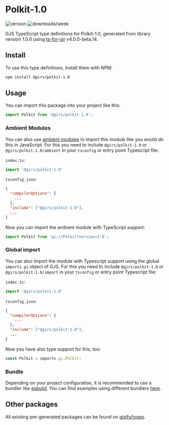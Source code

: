
# Polkit-1.0

![version](https://img.shields.io/npm/v/@girs/polkit-1.0)
![downloads/week](https://img.shields.io/npm/dw/@girs/polkit-1.0)


GJS TypeScript type definitions for Polkit-1.0, generated from library version 1.0.0 using [ts-for-gir](https://github.com/gjsify/ts-for-gir) v4.0.0-beta.14.


## Install

To use this type definitions, install them with NPM:
```bash
npm install @girs/polkit-1.0
```

## Usage

You can import this package into your project like this:
```ts
import Polkit from '@girs/polkit-1.0';
```

### Ambient Modules

You can also use [ambient modules](https://github.com/gjsify/ts-for-gir/tree/main/packages/cli#ambient-modules) to import this module like you would do this in JavaScript.
For this you need to include `@girs/polkit-1.0` or `@girs/polkit-1.0/ambient` in your `tsconfig` or entry point Typescript file:

`index.ts`:
```ts
import '@girs/polkit-1.0'
```

`tsconfig.json`:
```json
{
  "compilerOptions": {
    ...
  },
  "include": ["@girs/polkit-1.0"],
  ...
}
```

Now you can import the ambient module with TypeScript support: 

```ts
import Polkit from 'gi://Polkit?version=1.0';
```

### Global import

You can also import the module with Typescript support using the global `imports.gi` object of GJS.
For this you need to include `@girs/polkit-1.0` or `@girs/polkit-1.0/import` in your `tsconfig` or entry point Typescript file:

`index.ts`:
```ts
import '@girs/polkit-1.0'
```

`tsconfig.json`:
```json
{
  "compilerOptions": {
    ...
  },
  "include": ["@girs/polkit-1.0"],
  ...
}
```

Now you have also type support for this, too:

```ts
const Polkit = imports.gi.Polkit;
```

### Bundle

Depending on your project configuration, it is recommended to use a bundler like [esbuild](https://esbuild.github.io/). You can find examples using different bundlers [here](https://github.com/gjsify/ts-for-gir/tree/main/examples).

## Other packages

All existing pre-generated packages can be found on [gjsify/types](https://github.com/gjsify/types).

